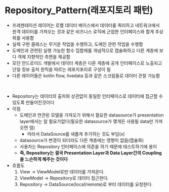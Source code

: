 # Repository_Pattern(래포지토리 패턴)

* 프레젠테이션 레이어는 로켈 데이터 베이스에서 데이터를 쿼리하고 네트워크에서 원격 데이터를 가져오는 것과 같은 비즈니스 로직에 근접한 인터페이스와 함게 추상화를 사용함
* 실제 구현 클래스는 무거운 작업을 수행하고, 도메인 관련 작업을 수행함
* 도메인과 관련된 실행 가능한 함수 집합체를 개념적으로 캡슐화하고 다른 계층에 보다 객체 지향적인 측면을 제공함
* 모던 안드로이드 개발에서 데이터 계층은 다른 계층에 공개 인터페이스로 노출되고 단일 정보 출처 원칙을 따르는 레포지포리로 구성이 됨
* 다른 레이어들은 kotlin flow, livedata 등과 같은 스크림들로 데이터 관찰 가능함 

<br>

* Repository는 데이터의 출처와 상관없이 동일한 인터페이스로 데이터에 접근할 수 있도록 만들어진것이다
* 이점
  * 도메인과 연관된 모델을 가져오기 위해서 필요한 datasource가 presentation layer에서는 알 필요가없다(필요한 datasource가 몇개든 사용될 data만 가져오면 댐)
    * 따라서 DataSource를 새롭게 추가하는 것도 부담(x)
  * datasource가 변경이 되더라도 다른 계층에는 영향이 없음(캡슐화)
  * 사용자는 Repository 인터페이스에 의존을 하기 때문에 테스트하기에 용이
  * **즉, Repository는 결국 Presentation Layer과 Data Layer간의 Coupling을 느슨하게 해주는 것이다**
* 흐름도
  1. View -> ViewModel로만 데이터를 가져온다.
  2. ViewModel -> Repository로 데이터 접근한다.
  3. Repository -> DataSource(local/remote)로 부터 데이터를 요청한다.